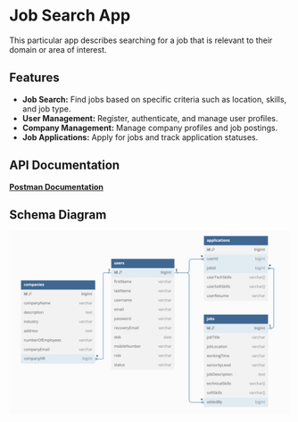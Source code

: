 # Job Search App
This particular app describes searching for a job that is relevant to their domain or area of interest.

## Features

- **Job Search:** Find jobs based on specific criteria such as location, skills, and job type.
- **User Management:** Register, authenticate, and manage user profiles.
- **Company Management:** Manage company profiles and job postings.
- **Job Applications:** Apply for jobs and track application statuses.

## API Documentation
**[Postman Documentation](https://documenter.getpostman.com/view/34627138/2sA3e5dTeg)**

## Schema Diagram

![Schema Diagram](https://github.com/tasbeehismail/Job-Search-App/blob/main/schema-diagram.png)
